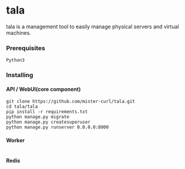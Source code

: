 # tala

tala is a management tool to easily manage physical servers and virtual machines.

### Prerequisites

```
Python3
```

### Installing

#### API / WebUI(core component)
```
git clone https://github.com/mister-curl/tala.git
cd tala/tala
pip install -r requirements.txt
python manage.py migrate
python manage.py createsuperuser
python manage.py runserver 0.0.0.0:8000
```

#### Worker
```

```

#### Redis
```

```